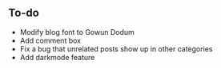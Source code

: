 ## To-do
- Modify blog font to Gowun Dodum
- Add comment box
- Fix a bug that unrelated posts show up in other categories
- Add darkmode feature